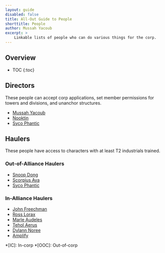 ```yaml
---
layout: guide
disabled: false
title: All-Out Guide to People
shorttitle: People
author: Mussah Yacoub
excerpt: >
    Linkable lists of people who can do various things for the corp.
---
```


## Overview

* TOC
{:toc}

## Directors

These people can accept corp applications, set member permissions for towers and divisions, and unanchor structures.

- [Mussah Yacoub](http://evewho.com/pilot/Mussah+Yacoub)
- [Nooktin](http://evewho.com/pilot/Nootkin)
- [Syco Phantic](http://evewho.com/pilot/Syco+Phantic)

## Haulers

These people have access to characters with at least T2 industrials trained.

### Out-of-Alliance Haulers

- [Snoop Dong](http://evewho.com/pilot/Snoop+Dong)
- [Scorpius Aya](http://evewho.com/pilot/Scorpious+Aya)
- [Syco Phantic](http://evewho.com/pilot/Syco+Phantic)

### In-Alliance Haulers

- [John Freechman](http://evewho.com/pilot/John+Freechman)
- [Ross Lorax](http://evewho.com/pilot/Ross+Lorax)
- [Marle Audeles](http://evewho.com/pilot/Marle+Audeles)
- [Tehol Aerus](http://evewho.com/pilot/Tehol+Aerus)
- [Dylann Noree](http://evewho.com/pilot/Dylann+Noree)
- [Amplify](http://evewho.com/pilot/Amplify)


*[IC]: In-corp
*[OOC]: Out-of-corp
